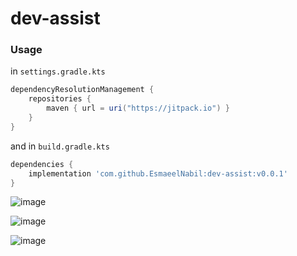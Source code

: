 # dev-assist

### Usage

in `settings.gradle.kts`


```gradle
dependencyResolutionManagement {
    repositories {
        maven { url = uri("https://jitpack.io") }
    }
}
```

and in `build.gradle.kts`

```gradle
dependencies {
    implementation 'com.github.EsmaeelNabil:dev-assist:v0.0.1'
}
```

![image](https://github.com/user-attachments/assets/358249ec-b7a2-4bc7-b3af-6b50eb1f201b)

![image](https://github.com/user-attachments/assets/71bb87da-e225-4b33-9333-2854d317eb6a)


![image](https://github.com/user-attachments/assets/f5685cda-be46-42e3-a99b-9d34f35c59e9)


